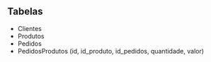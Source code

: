 ## Tabelas
- Clientes
- Produtos
- Pedidos
- PedidosProdutos (id, id_produto, id_pedidos, quantidade, valor)
